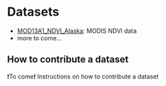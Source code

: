 # Datasets
- [MOD13A1_NDVI_Alaska](MOD13A1_NDVI_Alaska/README.md): MODIS NDVI data
- more to come...

## How to contribute a dataset
:exclamation:To come:exclamation: Instructions on how to contribute a dataset
